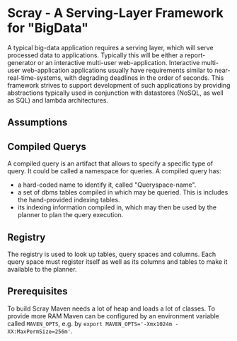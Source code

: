 Scray - A Serving-Layer Framework for "BigData"
===============================================

A typical big-data application requires a serving layer, which will serve processed data to applications. Typically this will be either a report-generator or an interactive multi-user web-application. Interactive multi-user web-application applications usually have requirements similar to near-real-time-systems, with degrading deadlines in the order of seconds. This framework strives to support development of such applications by providing abstractions typically used in conjunction with datastores (NoSQL, as well as SQL) and lambda architectures. 

Assumptions
-----------




Compiled Querys
---------------
A compiled query is an artifact that allows to specify a specific type of query. It could be called a namespace for
queries. A compiled query has:
* a hard-coded name to identify it, called "Queryspace-name".
* a set of dbms tables compiled in which may be queried. This is includes the hand-provided indexing tables.
* its indexing information compiled in, which may then be used by the planner to plan the query execution.

Registry
--------
The registry is used to look up tables, query spaces and columns. Each query space must register itself as well as its columns and tables to make it available to the planner.

Prerequisites
-------------

To build Scray Maven needs a lot of heap and loads a lot of classes. To provide more RAM Maven can be configured by an environment variable called `MAVEN_OPTS`, e.g. by `export MAVEN_OPTS='-Xmx1024m -XX:MaxPermSize=256m'`.



